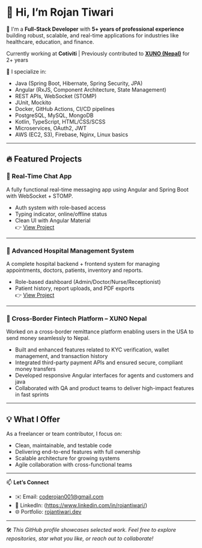 # 👋 Hi, I’m Rojan Tiwari

🎯 I'm a **Full-Stack Developer** with **5+ years of professional experience** building robust, scalable, and real-time applications for industries like healthcare, education, and finance.

 Currently working at **Cotiviti** | Previously contributed to **[XUNO (Nepal)](https://nepal.xuno.co)** for 2+ years

🚀 I specialize in:
-  Java (Spring Boot, Hibernate, Spring Security, JPA)
-  Angular (RxJS, Component Architecture, State Management)
-  REST APIs, WebSocket (STOMP)
-  JUnit, Mockito
-  Docker, GitHub Actions, CI/CD pipelines
-  PostgreSQL, MySQL, MongoDB
-  Kotlin, TypeScript, HTML/CSS/SCSS
-  Microservices, OAuth2, JWT
-  AWS (EC2, S3), Firebase, Nginx, Linux basics

---

## 🔥 Featured Projects

### 💬 Real-Time Chat App
A fully functional real-time messaging app using Angular and Spring Boot with WebSocket + STOMP.
- Auth system with role-based access
- Typing indicator, online/offline status
- Clean UI with Angular Material  
👉 [View Project](#)

---

### 🏥 Advanced Hospital Management System
A complete hospital backend + frontend system for managing appointments, doctors, patients, inventory and reports.
- Role-based dashboard (Admin/Doctor/Nurse/Receptionist)
- Patient history, report uploads, and PDF exports  
👉 [View Project](#)

---

### 💸 Cross-Border Fintech Platform – XUNO Nepal
Worked on a cross-border remittance platform enabling users in the USA to send money seamlessly to Nepal.

- Built and enhanced features related to KYC verification, wallet management, and transaction history
- Integrated third-party payment APIs and ensured secure, compliant money transfers
- Developed responsive Angular interfaces for agents and customers and java
- Collaborated with QA and product teams to deliver high-impact features in fast sprints

---

## 💡 What I Offer

As a freelancer or team contributor, I focus on:
- Clean, maintainable, and testable code
- Delivering end-to-end features with full ownership
- Scalable architecture for growing systems
- Agile collaboration with cross-functional teams

---

📫 **Let’s Connect**  
- ✉️ Email: [coderojan001@gmail.com](mailto:coderojan001@gmail.com)  
- 💼 LinkedIn: (https://www.linkedin.com/in/rojantiwari/)
- 🌐 Portfolio: [rojantiwari.dev](#) 

---

🛠️ *This GitHub profile showcases selected work. Feel free to explore repositories, star what you like, or reach out to collaborate!*
